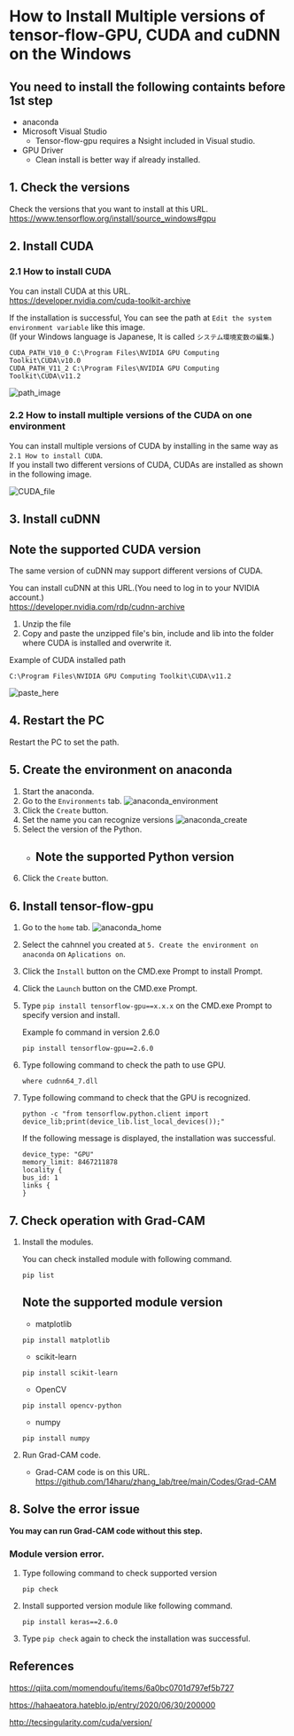 # How to Install Multiple versions of tensor-flow-GPU, CUDA and cuDNN on the Windows

## You need to install the following containts before 1st step
- anaconda
- Microsoft Visual Studio
    - Tensor-flow-gpu requires a Nsight included in Visual studio.
- GPU Driver
    - Clean install is better way if already installed.

## 1. Check the versions
Check the versions that you want to install at this URL.\
https://www.tensorflow.org/install/source_windows#gpu


## 2. Install CUDA
### 2.1 How to install CUDA
You can install CUDA at this URL.\
https://developer.nvidia.com/cuda-toolkit-archive

If the installation is successful, You can see the path at `Edit the system environment variable` like this image.\
(If your Windows language is Japanese, It is called `システム環境変数の編集`.)

```
CUDA_PATH_V10_0 C:\Program Files\NVIDIA GPU Computing Toolkit\CUDA\v10.0
CUDA_PATH_V11_2 C:\Program Files\NVIDIA GPU Computing Toolkit\CUDA\v11.2
```

![path_image](./images/system_environment_variable.PNG)

### 2.2 How to install multiple versions of the CUDA on one environment
You can install multiple versions of CUDA by installing in the same way as `2.1 How to install CUDA`.\
If you install two different versions of CUDA, CUDAs are installed as shown in the following image.

![CUDA_file](./images/CUDA_file.PNG)

## 3. Install cuDNN
## **Note the supported CUDA version**
The same version of cuDNN may support different versions of CUDA.

You can install cuDNN at this URL.(You need to log in to your NVIDIA account.)\
https://developer.nvidia.com/rdp/cudnn-archive

1. Unzip the file
2. Copy and paste the unzipped file's bin, include and lib into the folder where CUDA is installed and overwrite it.

Example of CUDA installed path
```
C:\Program Files\NVIDIA GPU Computing Toolkit\CUDA\v11.2
```
![paste_here](./images/paste_here.PNG)

## 4. Restart the PC
Restart the PC to set the path.

## 5. Create the environment on anaconda
1. Start the anaconda.
2. Go to the `Environments` tab.
![anaconda_environment](./images/anaconda_navigator_environment.PNG)
3. Click the `Create` button.
4. Set the name you can recognize versions
![anaconda_create](./images/anaconda_create.PNG)
5. Select the version of the Python.
    - ## **Note the supported Python version**
6. Click the `Create` button.



## 6. Install tensor-flow-gpu
1. Go to the `home` tab.
![anaconda_home](./images/anaconda_navigator_home.PNG)
2. Select the cahnnel you created at `5. Create the environment on anaconda` on `Aplications on`.
3. Click the `Install` button on the CMD.exe Prompt to install Prompt.
4. Click the `Launch` button on the CMD.exe Prompt.
5. Type `pip install tensorflow-gpu==x.x.x` on the CMD.exe Prompt to specify version and install.

    Example fo command in version 2.6.0
    ```
    pip install tensorflow-gpu==2.6.0
    ```
6. Type following command to check the path to use GPU.
    ```
    where cudnn64_7.dll
    ```
7. Type following command to check that the GPU is recognized.
    ```
    python -c "from tensorflow.python.client import device_lib;print(device_lib.list_local_devices());"
    ```
    If the following message is displayed, the installation was successful.
    ```
    device_type: "GPU"
    memory_limit: 8467211878
    locality {
    bus_id: 1
    links {
    }
    ```


## 7. Check operation with Grad-CAM
1. Install the modules.

    You can check installed module with following command.
    ```
    pip list
    ```
    ## **Note the supported module version**

    - matplotlib
    ```
    pip install matplotlib
    ```
    - scikit-learn
    ```
    pip install scikit-learn
    ```
    - OpenCV
    ```
    pip install opencv-python
    ```
    - numpy
    ```
    pip install numpy
    ```

2. Run Grad-CAM code.
    - Grad-CAM code is on this URL.\
    https://github.com/14haru/zhang_lab/tree/main/Codes/Grad-CAM

## 8. Solve the error issue

**You may can run Grad-CAM code without this step.**
### Module version error.
1. Type following command to check supported version
    ```
    pip check
    ```
2. Install supported version module like following command.
    ```
    pip install keras==2.6.0
    ```
3. Type `pip check` again to check the installation was successful.



## References
https://qiita.com/momendoufu/items/6a0bc0701d797ef5b727

https://hahaeatora.hateblo.jp/entry/2020/06/30/200000

http://tecsingularity.com/cuda/version/

